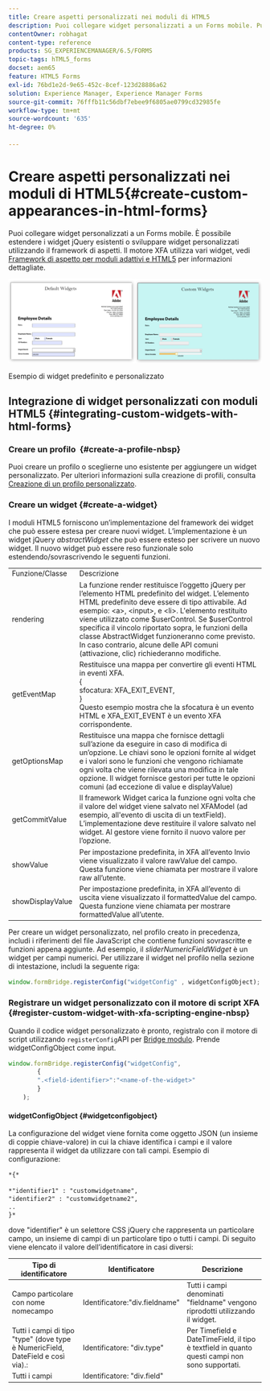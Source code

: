 ```yaml
---
title: Creare aspetti personalizzati nei moduli di HTML5
description: Puoi collegare widget personalizzati a un Forms mobile. Puoi estendere i widget jQuery esistenti o sviluppare widget personalizzati.
contentOwner: robhagat
content-type: reference
products: SG_EXPERIENCEMANAGER/6.5/FORMS
topic-tags: hTML5_forms
docset: aem65
feature: HTML5 Forms
exl-id: 76bd1e2d-9e65-452c-8cef-123d28886a62
solution: Experience Manager, Experience Manager Forms
source-git-commit: 76fffb11c56dbf7ebee9f6805ae0799cd32985fe
workflow-type: tm+mt
source-wordcount: '635'
ht-degree: 0%

---
```


# Creare aspetti personalizzati nei moduli di HTML5{#create-custom-appearances-in-html-forms}

Puoi collegare widget personalizzati a un Forms mobile. È possibile estendere i widget jQuery esistenti o sviluppare widget personalizzati utilizzando il framework di aspetti. Il motore XFA utilizza vari widget, vedi [Framework di aspetto per moduli adattivi e HTML5](/help/forms/using/introduction-widgets.md) per informazioni dettagliate.

![Esempio di widget predefinito e personalizzato](assets/custom-widgets.jpg)

Esempio di widget predefinito e personalizzato

## Integrazione di widget personalizzati con moduli HTML5 {#integrating-custom-widgets-with-html-forms}

### Creare un profilo  {#create-a-profile-nbsp}

Puoi creare un profilo o sceglierne uno esistente per aggiungere un widget personalizzato. Per ulteriori informazioni sulla creazione di profili, consulta [Creazione di un profilo personalizzato](/help/forms/using/custom-profile.md).

### Creare un widget {#create-a-widget}

I moduli HTML5 forniscono un’implementazione del framework dei widget che può essere estesa per creare nuovi widget. L’implementazione è un widget jQuery *abstractWidget* che può essere esteso per scrivere un nuovo widget. Il nuovo widget può essere reso funzionale solo estendendo/sovrascrivendo le seguenti funzioni.

<table>
 <tbody>
  <tr>
   <td>Funzione/Classe</td>
   <td>Descrizione</td>
  </tr>
  <tr>
   <td>rendering</td>
   <td>La funzione render restituisce l’oggetto jQuery per l’elemento HTML predefinito del widget. L’elemento HTML predefinito deve essere di tipo attivabile. Ad esempio: &lt;a&gt;, &lt;input&gt;, e &lt;li&gt;. L'elemento restituito viene utilizzato come $userControl. Se $userControl specifica il vincolo riportato sopra, le funzioni della classe AbstractWidget funzioneranno come previsto. In caso contrario, alcune delle API comuni (attivazione, clic) richiederanno modifiche. </td>
  </tr>
  <tr>
   <td>getEventMap</td>
   <td>Restituisce una mappa per convertire gli eventi HTML in eventi XFA. <br /> {<br /> sfocatura: XFA_EXIT_EVENT,<br /> }<br /> Questo esempio mostra che la sfocatura è un evento HTML e XFA_EXIT_EVENT è un evento XFA corrispondente. </td>
  </tr>
  <tr>
   <td>getOptionsMap</td>
   <td>Restituisce una mappa che fornisce dettagli sull’azione da eseguire in caso di modifica di un’opzione. Le chiavi sono le opzioni fornite al widget e i valori sono le funzioni che vengono richiamate ogni volta che viene rilevata una modifica in tale opzione. Il widget fornisce gestori per tutte le opzioni comuni (ad eccezione di value e displayValue)</td>
  </tr>
  <tr>
   <td>getCommitValue</td>
   <td>Il framework Widget carica la funzione ogni volta che il valore del widget viene salvato nel XFAModel (ad esempio, all'evento di uscita di un textField). L’implementazione deve restituire il valore salvato nel widget. Al gestore viene fornito il nuovo valore per l’opzione.</td>
  </tr>
  <tr>
   <td>showValue</td>
   <td>Per impostazione predefinita, in XFA all’evento Invio viene visualizzato il valore rawValue del campo. Questa funzione viene chiamata per mostrare il valore raw all’utente. </td>
  </tr>
  <tr>
   <td>showDisplayValue</td>
   <td>Per impostazione predefinita, in XFA all’evento di uscita viene visualizzato il formattedValue del campo. Questa funzione viene chiamata per mostrare formattedValue all’utente. </td>
  </tr>
 </tbody>
</table>

Per creare un widget personalizzato, nel profilo creato in precedenza, includi i riferimenti del file JavaScript che contiene funzioni sovrascritte e funzioni appena aggiunte. Ad esempio, il *sliderNumericFieldWidget* è un widget per campi numerici. Per utilizzare il widget nel profilo nella sezione di intestazione, includi la seguente riga:

```javascript
window.formBridge.registerConfig("widgetConfig" , widgetConfigObject);
```

### Registrare un widget personalizzato con il motore di script XFA  {#register-custom-widget-with-xfa-scripting-engine-nbsp}

Quando il codice widget personalizzato è pronto, registralo con il motore di script utilizzando `registerConfig`API per [Bridge modulo](/help/forms/using/form-bridge-apis.md). Prende widgetConfigObject come input.

```javascript
window.formBridge.registerConfig("widgetConfig",
        {
        ".<field-identifier>":"<name-of-the-widget>"
        }
    );
```

#### widgetConfigObject {#widgetconfigobject}

La configurazione del widget viene fornita come oggetto JSON (un insieme di coppie chiave-valore) in cui la chiave identifica i campi e il valore rappresenta il widget da utilizzare con tali campi. Esempio di configurazione:

```
*{*

*"identifier1" : "customwidgetname",
"identifier2" : "customwidgetname2",
..
}*
```

dove &quot;identifier&quot; è un selettore CSS jQuery che rappresenta un particolare campo, un insieme di campi di un particolare tipo o tutti i campi. Di seguito viene elencato il valore dell’identificatore in casi diversi:

| Tipo di identificatore | Identificatore | Descrizione |
|---|---|---|
| Campo particolare con nome nomecampo | Identificatore:&quot;div.fieldname&quot; | Tutti i campi denominati &quot;fieldname&quot; vengono riprodotti utilizzando il widget. |
| Tutti i campi di tipo &quot;type&quot; (dove type è NumericField, DateField e così via).: | Identificatore: &quot;div.type&quot; | Per Timefield e DateTimeField, il tipo è textfield in quanto questi campi non sono supportati. |
| Tutti i campi | Identificatore: &quot;div.field&quot; |  |
